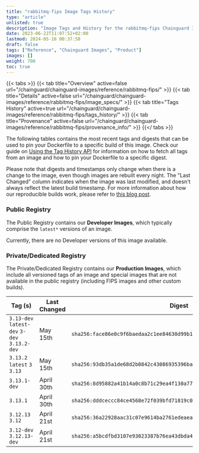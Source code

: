 ```yaml
---
title: "rabbitmq-fips Image Tags History"
type: "article"
unlisted: true
description: "Image Tags and History for the rabbitmq-fips Chainguard Image"
date: 2023-06-22T11:07:52+02:00
lastmod: 2024-05-16 00:37:58
draft: false
tags: ["Reference", "Chainguard Images", "Product"]
images: []
weight: 700
toc: true
---
```


{{< tabs >}}
{{< tab title="Overview" active=false url="/chainguard/chainguard-images/reference/rabbitmq-fips/" >}}
{{< tab title="Details" active=false url="/chainguard/chainguard-images/reference/rabbitmq-fips/image_specs/" >}}
{{< tab title="Tags History" active=true url="/chainguard/chainguard-images/reference/rabbitmq-fips/tags_history/" >}}
{{< tab title="Provenance" active=false url="/chainguard/chainguard-images/reference/rabbitmq-fips/provenance_info/" >}}
{{</ tabs >}}

The following tables contains the most recent tags and digests that can be used to pin your Dockerfile to a specific build of this image. Check our guide on [Using the Tag History API](/chainguard/chainguard-images/using-the-tag-history-api/) for information on how to fetch all tags from an image and how to pin your Dockerfile to a specific digest.

Please note that digests and timestamps only change when there is a change to the image, even though images are rebuilt every night. The "Last Changed" column indicates when the image was last modified, and doesn't always reflect the latest build timestamp. For more information about how our reproducible builds work, please refer to [this blog post](https://www.chainguard.dev/unchained/reproducing-chainguards-reproducible-image-builds).

### Public Registry
The Public Registry contains our **Developer Images**, which typically comprise the `latest*` versions of an image.

Currently, there are no Developer versions of this image available.

### Private/Dedicated Registry
The Private/Dedicated Registry contains our **Production Images**, which include all versioned tags of an image and special images that are not available in the public registry (including FIPS images and other custom builds).

| Tag (s)                                       | Last Changed | Digest                                                                    |
|-----------------------------------------------|--------------|---------------------------------------------------------------------------|
|  `3.13-dev` `latest-dev` `3-dev` `3.13.2-dev` | May 15th     | `sha256:face86e0c9f6baedaa2c1ee84630d99b1beda29f8f4d2da56e4a3759d4bb0ffd` |
|  `3.13.2` `latest` `3` `3.13`                 | May 15th     | `sha256:93db35a1de68d2b0842c43086935396ba0133277c2552ca1e153870f4bbe19d8` |
|  `3.13.1-dev`                                 | April 30th   | `sha256:8d95882a41b14a0c8b71c29ea4f130a77706960ab531a5a66a87ae888a0effa0` |
|  `3.13.1`                                     | April 30th   | `sha256:dddceccc84ce4568e72f039bfd71819c0927a13fc43268230468f30ab883aa0b` |
|  `3.12.13` `3.12`                             | April 21st   | `sha256:36a22928aac31c07e9614ba2761edeaea3af4bf34a887c2b4e42dc3ed50e9716` |
|  `3.12-dev` `3.12.13-dev`                     | April 21st   | `sha256:a5bcdfbd3107e93023387b76ea43dbda4f7eb3e55dcd0edbba2a500ec96857bd` |

